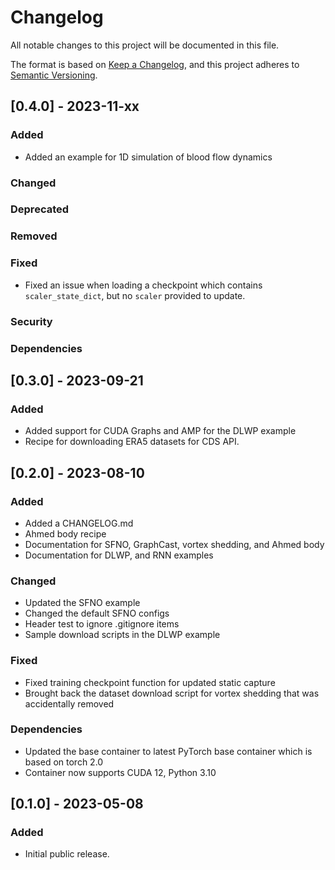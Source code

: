 <!-- markdownlint-disable MD024 -->
# Changelog

All notable changes to this project will be documented in this file.

The format is based on [Keep a Changelog](https://keepachangelog.com/en/1.0.0/),
and this project adheres to [Semantic Versioning](https://semver.org/spec/v2.0.0.html).

## [0.4.0] - 2023-11-xx

### Added

- Added an example for 1D simulation of blood flow dynamics

### Changed

### Deprecated

### Removed

### Fixed

- Fixed an issue when loading a checkpoint which contains `scaler_state_dict`, but no `scaler` provided to update. 

### Security

### Dependencies

## [0.3.0] - 2023-09-21

### Added

- Added support for CUDA Graphs and AMP for the DLWP example
- Recipe for downloading ERA5 datasets for CDS API.

## [0.2.0] - 2023-08-10

### Added

- Added a CHANGELOG.md
- Ahmed body recipe
- Documentation for SFNO, GraphCast, vortex shedding, and Ahmed body
- Documentation for DLWP, and RNN examples

### Changed

- Updated the SFNO example
- Changed the default SFNO configs
- Header test to ignore .gitignore items
- Sample download scripts in the DLWP example

### Fixed

- Fixed training checkpoint function for updated static capture
- Brought back the dataset download script for vortex shedding that was accidentally removed

### Dependencies

- Updated the base container to latest PyTorch base container which is based on torch 2.0
- Container now supports CUDA 12, Python 3.10

## [0.1.0] - 2023-05-08

### Added

- Initial public release.
